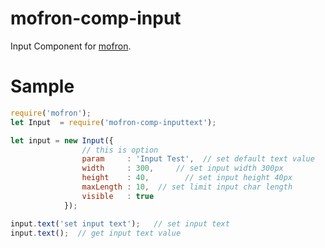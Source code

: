 # mofron-comp-input
Input Component for [mofron](https://github.com/simpart/mofron).

# Sample
```javascript
require('mofron');
let Input  = require('mofron-comp-inputtext');

let input = new Input({
                // this is option
                param     : 'Input Test',  // set default text value
                width     : 300,     // set input width 300px
                height    : 40,        // set input height 40px
                maxLength : 10,  // set limit input char length
                visible   : true
            });

input.text('set input text');   // set input text
input.text();  // get input text value
```
